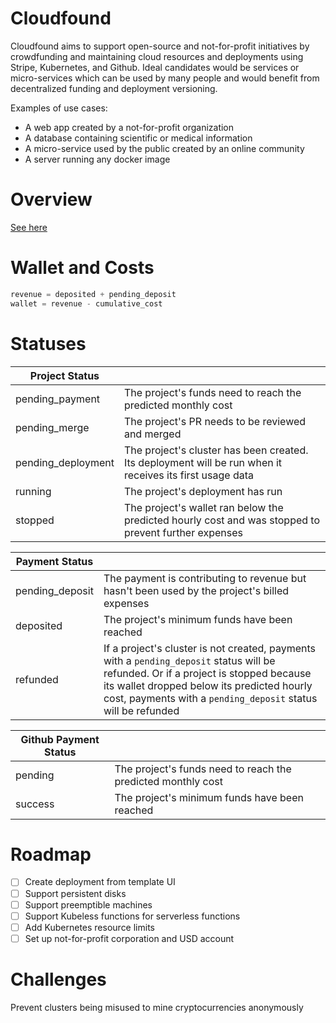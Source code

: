 # Cloudfound
Cloudfound aims to support open-source and not-for-profit initiatives by crowdfunding and maintaining cloud resources and deployments using Stripe, Kubernetes, and Github.
Ideal candidates would be services or micro-services which can be used by many people and would benefit from decentralized funding and deployment versioning.

Examples of use cases:
- A web app created by a not-for-profit organization
- A database containing scientific or medical information
- A micro-service used by the public created by an online community
- A server running any docker image

# Overview
[See here](app/backend/README.md)

# Wallet and Costs
```js
revenue = deposited + pending_deposit
wallet = revenue - cumulative_cost
```

# Statuses
| Project Status     |                                                                                                          |
|--------------------|----------------------------------------------------------------------------------------------------------|
| pending_payment    | The project's funds need to reach the predicted monthly cost                                             |
| pending_merge      | The project's PR needs to be reviewed and merged                                                         |
| pending_deployment | The project's cluster has been created. Its deployment will be run when it receives its first usage data |
| running            | The project's deployment has run                                                                         |
| stopped            | The project's wallet ran below the predicted hourly cost and was stopped to prevent further expenses     |


| Payment Status  |                                                                                                                                                                                                                                                     |
|-----------------|-----------------------------------------------------------------------------------------------------------------------------------------------------------------------------------------------------------------------------------------------------|
| pending_deposit | The payment is contributing to revenue but hasn't been used by the project's billed expenses                                                                                                                                                        |
| deposited       | The project's minimum funds have been reached                                                                                                                                                                                                       |
| refunded        | If a project's cluster is not created, payments with a `pending_deposit` status will be refunded.  Or if a project is stopped because its wallet dropped below its predicted hourly cost, payments with a `pending_deposit` status will be refunded |

| Github Payment Status |                                                              |
|---------------------|--------------------------------------------------------------|
| pending             | The project's funds need to reach the predicted monthly cost |
| success             | The project's minimum funds have been reached                |

# Roadmap
- [ ] Create deployment from template UI
- [ ] Support persistent disks
- [ ] Support preemptible machines
- [ ] Support Kubeless functions for serverless functions
- [ ] Add Kubernetes resource limits
- [ ] Set up not-for-profit corporation and USD account

# Challenges
Prevent clusters being misused to mine cryptocurrencies anonymously
